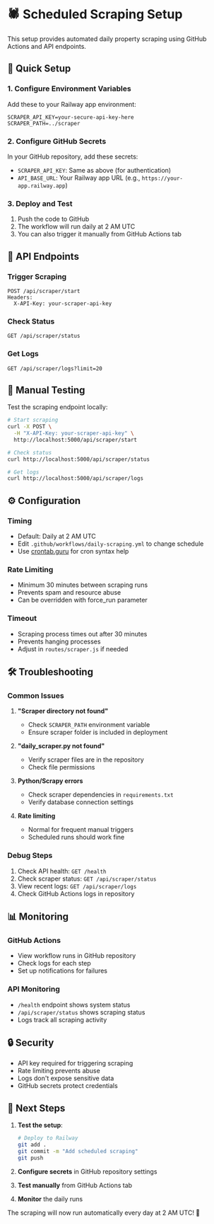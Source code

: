 # 🕷️ Scheduled Scraping Setup

This setup provides automated daily property scraping using GitHub Actions and API endpoints.

## 🚀 Quick Setup

### 1. Configure Environment Variables

Add these to your Railway app environment:

```env
SCRAPER_API_KEY=your-secure-api-key-here
SCRAPER_PATH=../scraper
```

### 2. Configure GitHub Secrets

In your GitHub repository, add these secrets:

- `SCRAPER_API_KEY`: Same as above (for authentication)
- `API_BASE_URL`: Your Railway app URL (e.g., `https://your-app.railway.app`)

### 3. Deploy and Test

1. Push the code to GitHub
2. The workflow will run daily at 2 AM UTC
3. You can also trigger it manually from GitHub Actions tab

## 📡 API Endpoints

### Trigger Scraping
```http
POST /api/scraper/start
Headers:
  X-API-Key: your-scraper-api-key
```

### Check Status
```http
GET /api/scraper/status
```

### Get Logs
```http
GET /api/scraper/logs?limit=20
```

## 🔧 Manual Testing

Test the scraping endpoint locally:

```bash
# Start scraping
curl -X POST \
  -H "X-API-Key: your-scraper-api-key" \
  http://localhost:5000/api/scraper/start

# Check status
curl http://localhost:5000/api/scraper/status

# Get logs
curl http://localhost:5000/api/scraper/logs
```

## ⚙️ Configuration

### Timing
- Default: Daily at 2 AM UTC
- Edit `.github/workflows/daily-scraping.yml` to change schedule
- Use [crontab.guru](https://crontab.guru) for cron syntax help

### Rate Limiting
- Minimum 30 minutes between scraping runs
- Prevents spam and resource abuse
- Can be overridden with force_run parameter

### Timeout
- Scraping process times out after 30 minutes
- Prevents hanging processes
- Adjust in `routes/scraper.js` if needed

## 🛠️ Troubleshooting

### Common Issues

1. **"Scraper directory not found"**
   - Check `SCRAPER_PATH` environment variable
   - Ensure scraper folder is included in deployment

2. **"daily_scraper.py not found"**
   - Verify scraper files are in the repository
   - Check file permissions

3. **Python/Scrapy errors**
   - Check scraper dependencies in `requirements.txt`
   - Verify database connection settings

4. **Rate limiting**
   - Normal for frequent manual triggers
   - Scheduled runs should work fine

### Debug Steps

1. Check API health: `GET /health`
2. Check scraper status: `GET /api/scraper/status`
3. View recent logs: `GET /api/scraper/logs`
4. Check GitHub Actions logs in repository

## 📊 Monitoring

### GitHub Actions
- View workflow runs in GitHub repository
- Check logs for each step
- Set up notifications for failures

### API Monitoring
- `/health` endpoint shows system status
- `/api/scraper/status` shows scraping status
- Logs track all scraping activity

## 🔒 Security

- API key required for triggering scraping
- Rate limiting prevents abuse
- Logs don't expose sensitive data
- GitHub secrets protect credentials

## 🎯 Next Steps

1. **Test the setup**:
   ```bash
   # Deploy to Railway
   git add .
   git commit -m "Add scheduled scraping"
   git push
   ```

2. **Configure secrets** in GitHub repository settings

3. **Test manually** from GitHub Actions tab

4. **Monitor** the daily runs

The scraping will now run automatically every day at 2 AM UTC! 🎉

